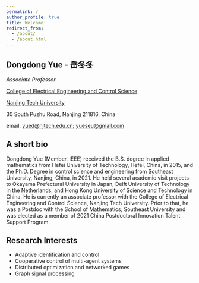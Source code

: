 ```yaml
---
permalink: /
author_profile: true
title: Welcome!
redirect_from: 
  - /about/
  - /about.html
---
```


## Dongdong Yue - 岳冬冬
*Associate Professor*

[College of Electrical Engineering and Control Science](https://eecs.njtech.edu.cn/) 

[Nanjing Tech University](https://en.njtech.edu.cn/)

30 South Puzhu Road, Nanjing 211816, China

email: <yued@njtech.edu.cn>; <yueseu@gmail.com>

## A short bio
Dongdong Yue (Member, IEEE) received the B.S. degree in applied mathematics from Hefei University of Technology, Hefei, China, in 2015, and the Ph.D. Degree in control science and engineering from Southeast University, Nanjing, China, in 2021. He held several academic visit projects to Okayama Prefectural University in Japan, Delft University of Technology in the Netherlands, and Hong Kong University of Science and Technology in China. He is currently an associate professor with the College of Electrical Engineering and Control Science, Nanjing Tech University. Prior to that, he was a Postdoc with the School of Mathematics, Southeast University and was elected as a member of 2021 China Postdoctoral Innovation Talent Support Program.

## Research Interests
- Adaptive identification and control
- Cooperative control of multi-agent systems
- Distributed optimization and networked games
- Graph signal processing
